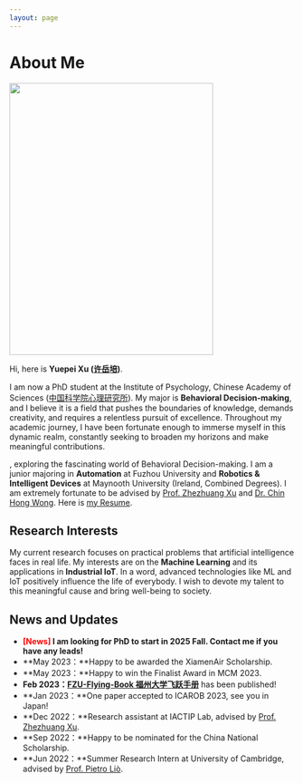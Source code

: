 ```yaml
---
layout: page
---
```


# About Me

<img src="https://yuepeixu.github.io/images/Yuepei_Xu.jpg" class="floatpic" width="360" height="480">



Hi, here is **Yuepei Xu ([许岳培](https://yuepeixu.github.io/file/YuepeiXu_CV.pdf))**.


I am now a PhD student at the Institute of Psychology, Chinese Academy of Sciences ([中国科学院心理研究所](http://www.psych.ac.cn/)). My major is **Behavioral Decision-making**, and I believe it is a field that pushes the boundaries of knowledge, demands creativity, and requires a relentless pursuit of excellence. Throughout my academic journey, I have been fortunate enough to immerse myself in this dynamic realm, constantly seeking to broaden my horizons and make meaningful contributions.

, exploring the fascinating world of Behavioral Decision-making. 
I am a junior majoring in **Automation** at Fuzhou University and **Robotics & Intelligent Devices** at Maynooth University (Ireland, Combined Degrees). I am extremely fortunate to be advised by [Prof. Zhezhuang Xu](https://dqxy.fzu.edu.cn/info/1102/3547.htm) and [Dr. Chin Hong Wong](https://www.researchgate.net/profile/Chin-Hong-Wong). Here is [my Resume](https://caihanlin.com/file/Resume-HanlinCAI.pdf).

## Research Interests

My current research focuses on practical problems that artificial intelligence faces in real life. My interests are on the **Machine Learning** and its applications in **Industrial IoT**. In a word, advanced technologies like ML and IoT positively influence the life of everybody.  I wish to devote my talent to this meaningful cause and bring well-being to society.

## News and Updates

- **<font color='red'>[News]</font> I am looking for PhD to start in 2025 Fall. Contact me if you have any leads!**
- **May 2023：**Happy to be awarded the XiamenAir Scholarship.
- **May 2023：**Happy to win the Finalist Award in MCM 2023.
- **Feb 2023：**[**FZU-Flying-Book 福州大学飞跃手册**](https://fzu-fly.online/) has been published!
- **Jan 2023：**One paper accepted to ICAROB 2023, see you in Japan!
- **Dec 2022：**Research assistant at IACTIP Lab, advised by [Prof. Zhezhuang Xu](https://dqxy.fzu.edu.cn/en/info/1009/1072.htm).
- **Sep 2022：**Happy to be nominated for the China National Scholarship.
- **Jun 2022：**Summer Research Intern at University of Cambridge, advised by [Prof. Pietro Liò](https://www.cl.cam.ac.uk/~pl219/ ).
